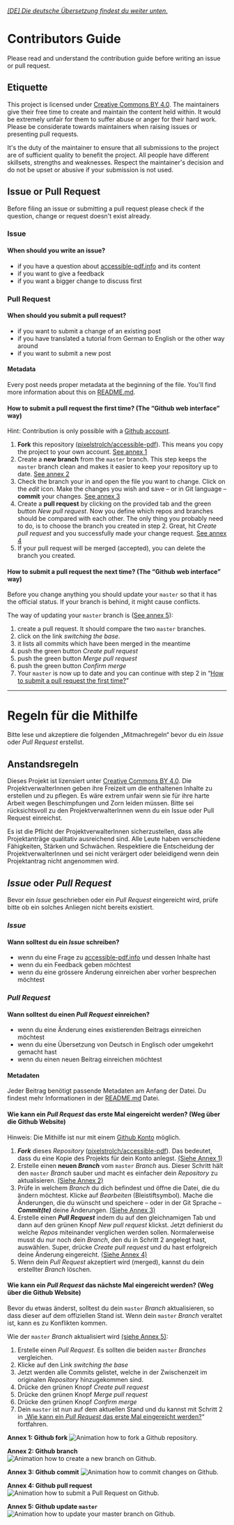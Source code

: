 *[[DE] Die deutsche Übersetzung findest du weiter unten.](#de)*

# Contributors Guide

Please read and understand the contribution guide before writing an issue or pull request.

## Etiquette

This project is licensed under [Creative Commons BY 4.0](LICENSE). The maintainers give their free time to create and maintain the content held within. It would be extremely unfair for them to suffer abuse or anger for their hard work. Please be considerate towards maintainers when raising issues or presenting pull requests.

It's the duty of the maintainer to ensure that all submissions to the project are of sufficient quality to benefit the project. All people have different skillsets, strengths and weaknesses. Respect the maintainer's decision and do not be upset or abusive if your submission is not used.

## Issue or Pull Request

Before filing an issue or submitting a pull request please check if the question, change or request doesn't exist already.

### Issue

#### When should you write an issue?

- if you have a question about [accessible-pdf.info](https://accessible-pdf.info/en/) and its content
- if you want to give a feedback
- if you want a bigger change to discuss first

### Pull Request

#### When should you submit a pull request?

- if you want to submit a change of an existing post
- if you have translated a tutorial from German to English or the other way around
- if you want to submit a new post

#### Metadata

Every post needs proper metadata at the beginning of the file. You'll find more information about this on [README.md](README.md).

<h4 id="en-pull-request-first-time">How to submit a pull request the first time? (The “Github web interface” way)</h4>

Hint: Contribution is only possible with a [Github account](https://github.com/join).

1. **Fork** this repository ([pixelstrolch/accessible-pdf](https://github.com/pixelstrolch/accessible-pdf)). This means you copy the project to your own account. [See annex 1](#annex1)
2. Create a **new branch** from the `master` branch. This step keeps the `master` branch clean and makes it easier to keep your repository up to date. [See annex 2](#annex2)
3. Check the branch your in and open the file you want to change. Click on the *edit* icon. Make the changes you wish and save – or in Git language – **commit** your changes. [See annex 3](#annex3)
4. Create a **pull request** by clicking on the provided tab and the green button *New pull request*. Now you define which repos and branches should be compared with each other. The only thing you probably need to do, is to choose the branch you created in step 2. Great, hit *Create pull request* and you successfully made your change request. [See annex 4](#annex4)
5. If your pull request will be merged (accepted), you can delete the branch you created.

#### How to submit a pull request the next time? (The “Github web interface” way)

Before you change anything you should update your `master` so that it has the official status. If your branch is behind, it might cause conflicts.

The way of updating your `master` branch is ([See annex 5](#annex5)):

1. create a pull request. It should compare the two `master` branches. 
2. click on the link *switching the base*.
3. it lists all commits which have been merged in the meantime
4. push the green button *Create pull request*
5. push the green button *Merge pull request*
6. push the green button *Confirm merge*
7. Your `master` is now up to date and you can continue with step 2 in “[How to submit a pull request the first time?](#en-pull-request-first-time)”

***

<h1 id="de">Regeln für die Mithilfe</h1>

Bitte lese und akzeptiere die folgenden „Mitmachregeln“ bevor du ein *Issue* oder *Pull Request* erstellst.

## Anstandsregeln

Dieses Projekt ist lizensiert unter [Creative Commons BY 4.0](LICENSE). Die ProjektverwalterInnen geben ihre Freizeit um die enthaltenen Inhalte zu erstellen und zu pflegen. Es wäre extrem unfair wenn sie für ihre harte Arbeit wegen Beschimpfungen und Zorn leiden müssen. Bitte sei rücksichtsvoll zu den ProjektverwalterInnen wenn du ein Issue oder Pull Request einreichst.

Es ist die Pflicht der ProjektverwalterInnen sicherzustellen, dass alle Projektanträge qualitativ ausreichend sind. Alle Leute haben verschiedene Fähigkeiten, Stärken und Schwächen. Respektiere die Entscheidung der ProjektverwalterInnen und sei nicht verärgert oder beleidigend wenn dein Projektantrag nicht angenommen wird.

## *Issue* oder *Pull Request*

Bevor ein *Issue* geschrieben oder ein *Pull Request* eingereicht wird, prüfe bitte ob ein solches Anliegen nicht bereits existiert.

### *Issue*

#### Wann solltest du ein *Issue* schreiben?

- wenn du eine Frage zu [accessible-pdf.info](https://accessible-pdf.info/de/) und dessen Inhalte hast
- wenn du ein Feedback geben möchtest
- wenn du eine grössere Änderung einreichen aber vorher besprechen möchtest

### *Pull Request*

#### Wann solltest du einen *Pull Request* einreichen?

- wenn du eine Änderung eines existierenden Beitrags einreichen möchtest
- wenn du eine Übersetzung von Deutsch in Englisch oder umgekehrt gemacht hast
- wenn du einen neuen Beitrag einreichen möchtest

#### Metadaten

Jeder Beitrag benötigt passende Metadaten am Anfang der Datei. Du findest mehr Informationen in der [README.md](README.md) Datei.

<h4 id="de-pull-request-first-time">Wie kann ein <em>Pull Request</em> das erste Mal eingereicht werden? (Weg über die Github Website)</h4>

Hinweis: Die Mithilfe ist nur mit einem [Github Konto](https://github.com/join) möglich.

1. ***Fork*** dieses *Repository* ([pixelstrolch/accessible-pdf](https://github.com/pixelstrolch/accessible-pdf)). Das bedeutet, dass du eine Kopie des Projekts für dein Konto anlegst. [(Siehe Annex 1)](#annex1) 
2. Erstelle einen **neuen *Branch*** vom `master` *Branch* aus. Dieser Schritt hält den `master` *Branch* sauber und macht es einfacher dein *Repository* zu aktualisieren. [(Siehe Annex 2)](#annex2)
3. Prüfe in welchem *Branch* du dich befindest und öffne die Datei, die du ändern möchtest. Klicke auf *Bearbeiten* (Bleistiftsymbol). Mache die Änderungen, die du wünscht und speichere – oder in der Git Sprache – ***Commit(te)*** deine Änderungen. [(Siehe Annex 3)](#annex3)
4. Erstelle einen ***Pull Request*** indem du auf den gleichnamigen Tab und dann auf den grünen Knopf *New pull request* klickst. Jetzt definierst du welche *Repos* miteinander verglichen werden sollen. Normalerweise musst du nur noch dein *Branch*, den du in Schritt 2 angelegt hast, auswählen. Super, drücke *Create pull request* und du hast erfolgreich deine Änderung eingereicht. [(Siehe Annex 4)](#annex4)
5. Wenn dein *Pull Request* akzeptiert wird (merged), kannst du dein erstellter *Branch* löschen.

#### Wie kann ein *Pull Request* das nächste Mal eingereicht werden? (Weg über die Github Website)

Bevor du etwas änderst, solltest du dein `master` *Branch* aktualisieren, so dass dieser auf dem offiziellen Stand ist. Wenn dein `master` *Branch* veraltet ist, kann es zu Konflikten kommen.

Wie der `master` *Branch* aktualisiert wird [(siehe Annex 5)](#annex5):

1. Erstelle einen *Pull Request*. Es sollten die beiden `master` *Branches* vergleichen.
2. Klicke auf den Link *switching the base*
3. Jetzt werden alle Commits gelistet, welche in der Zwischenzeit im originalen *Repository* hinzugekommen sind.
4. Drücke den grünen Knopf *Create pull request*
5. Drücke den grünen Knopf *Merge pull request*
6. Drücke den grünen Knopf *Confirm merge*   
7. Dein `master` ist nun auf dem aktuellen Stand und du kannst mit Schritt 2 in „[Wie kann ein *Pull Request* das erste Mal eingereicht werden?](#de-pull-request-first-time)“ fortfahren.

<strong id="annex1">Annex 1: Github fork</strong>
![Animation how to fork a Github repository.](gh_assets/github/github_fork.gif)

<strong id="annex2">Annex 2: Github branch</strong>
![Animation how to create a new branch on Github.](gh_assets/github/github_branch.gif)

<strong id="annex3">Annex 3: Github commit</strong>
![Animation how to commit changes on Github.](gh_assets/github/github_commit.gif)

<strong id="annex4">Annex 4: Github pull request</strong>
![Animation how to submit a Pull Request on Github.](gh_assets/github/github_pullRequest.gif)

<strong id="annex5">Annex 5: Github update `master`</strong>
![Animation how to update your master branch on Github.](gh_assets/github/github_pullRequest_updateMaster.gif)

